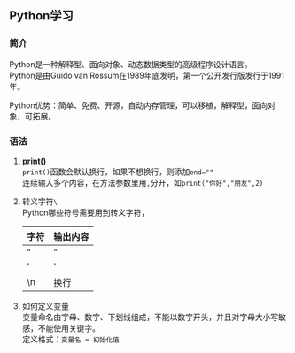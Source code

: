 ## Python学习

### 简介
Python是一种解释型、面向对象、动态数据类型的高级程序设计语言。   
Python是由Guido van Rossum在1989年底发明，第一个公开发行版发行于1991年。


Python优势：简单、免费、开源，自动内存管理，可以移植，解释型，面向对象，可拓展。

### 语法
1. **print()**   
	`print()`函数会默认换行，如果不想换行，则添加`end=""`  
	连续输入多个内容，在方法参数里用`,`分开，如`print("你好","朋友",2)`

2. 转义字符`\`   
	Python哪些符号需要用到转义字符，
	
	| 字符 | 输出内容 | 
	| --- | --- | 
	\" | "
	\' | '
	\n | 换行	

3. 如何定义变量   
	变量命名由字母、数字、下划线组成，不能以数字开头，并且对字母大小写敏感，不能使用关键字。  
	定义格式：`变量名 = 初始化值`
	
	